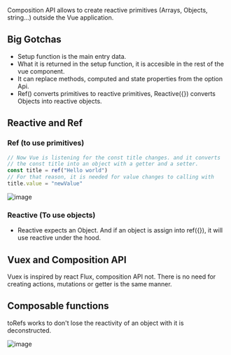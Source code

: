 Composition API allows to create  reactive primitives (Arrays, Objects, string...) outside the Vue application. 

## Big Gotchas
- Setup function is the main entry data. 
- What it is returned in the setup function, it is accesible in the rest of the vue component. 
- It can replace methods, computed and state properties from the option Api. 
- Ref(<primitives>) converts primitives to reactive primitives, Reactive({}) converts Objects into reactive objects.



## Reactive and Ref 
### Ref (to use primitives)
```js
// Now Vue is listening for the const title changes. and it converts 
// the const title into an object with a getter and a setter.
const title = ref("Hello world") 
// For that reason, it is needed for value changes to calling with 
title.value = "newValue"
```
![image](https://user-images.githubusercontent.com/4195550/110325958-4fb89780-8018-11eb-806d-55c4d812dd44.png)

### Reactive (To use objects)
- Reactive expects an Object. And if an object is assign into ref({}), it will use reactive under the hood.

## Vuex and Composition API
Vuex is inspired by react Flux, composition API not. There is no need for creating actions, mutations or getter is the same manner. 


## Composable functions
 toRefs works to don't lose the reactivity of an object with it is deconstructed. 
 
 ![image](https://user-images.githubusercontent.com/4195550/110327510-5b0cc280-801a-11eb-9811-091f0cfbd206.png)
